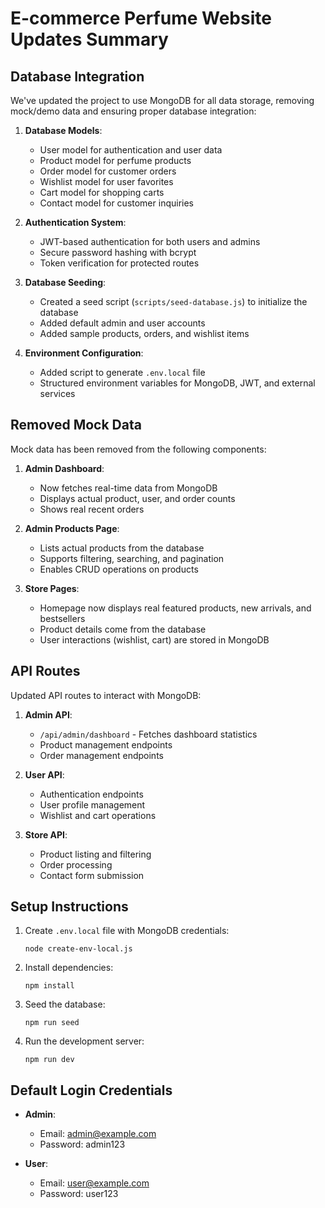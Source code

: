 # E-commerce Perfume Website Updates Summary

## Database Integration

We've updated the project to use MongoDB for all data storage, removing mock/demo data and ensuring proper database integration:

1. **Database Models**:
   - User model for authentication and user data
   - Product model for perfume products
   - Order model for customer orders
   - Wishlist model for user favorites
   - Cart model for shopping carts
   - Contact model for customer inquiries

2. **Authentication System**:
   - JWT-based authentication for both users and admins
   - Secure password hashing with bcrypt
   - Token verification for protected routes

3. **Database Seeding**:
   - Created a seed script (`scripts/seed-database.js`) to initialize the database
   - Added default admin and user accounts
   - Added sample products, orders, and wishlist items

4. **Environment Configuration**:
   - Added script to generate `.env.local` file
   - Structured environment variables for MongoDB, JWT, and external services

## Removed Mock Data

Mock data has been removed from the following components:

1. **Admin Dashboard**:
   - Now fetches real-time data from MongoDB
   - Displays actual product, user, and order counts
   - Shows real recent orders

2. **Admin Products Page**:
   - Lists actual products from the database
   - Supports filtering, searching, and pagination
   - Enables CRUD operations on products

3. **Store Pages**:
   - Homepage now displays real featured products, new arrivals, and bestsellers
   - Product details come from the database
   - User interactions (wishlist, cart) are stored in MongoDB

## API Routes

Updated API routes to interact with MongoDB:

1. **Admin API**:
   - `/api/admin/dashboard` - Fetches dashboard statistics
   - Product management endpoints
   - Order management endpoints

2. **User API**:
   - Authentication endpoints
   - User profile management
   - Wishlist and cart operations

3. **Store API**:
   - Product listing and filtering
   - Order processing
   - Contact form submission

## Setup Instructions

1. Create `.env.local` file with MongoDB credentials:
   ```
   node create-env-local.js
   ```

2. Install dependencies:
   ```
   npm install
   ```

3. Seed the database:
   ```
   npm run seed
   ```

4. Run the development server:
   ```
   npm run dev
   ```

## Default Login Credentials

- **Admin**:
  - Email: admin@example.com
  - Password: admin123

- **User**:
  - Email: user@example.com
  - Password: user123 